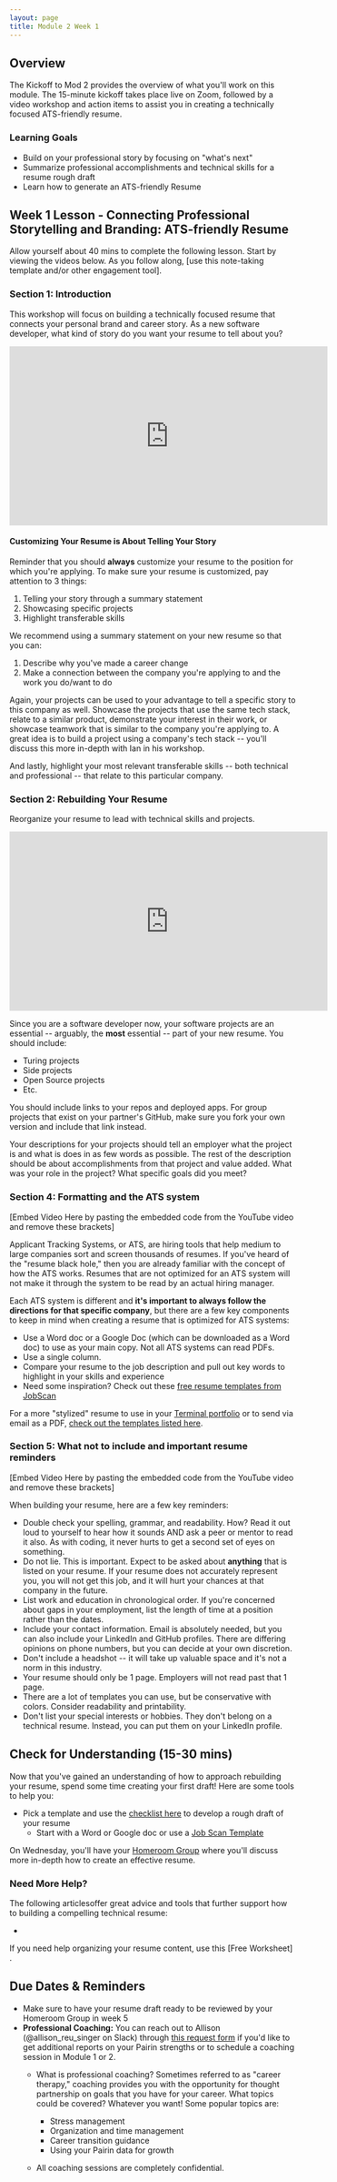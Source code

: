 ```yaml
---
layout: page
title: Module 2 Week 1
---
```


## Overview
The Kickoff to Mod 2 provides the overview of what you'll work on this module. The 15-minute kickoff takes place live on Zoom, followed by a video workshop and action items to assist you in creating a technically focused ATS-friendly resume.  

### Learning Goals

* Build on your professional story by focusing on "what's next"
* Summarize professional accomplishments and technical skills for a resume rough draft 
* Learn how to generate an ATS-friendly Resume
 
## Week 1 Lesson - Connecting Professional Storytelling and Branding: ATS-friendly Resume
Allow yourself about 40 mins to complete the following lesson. Start by viewing the videos below. As you follow along, [use this note-taking template and/or other engagement tool].

### Section 1: Introduction 
This workshop will focus on building a technically focused resume that connects your personal brand and career story. 
As a new software developer, what kind of story do you want your resume to tell about you?

<iframe width="560" height="315" src="https://www.youtube.com/embed/CyaqXSxwqiY" title="YouTube video player" frameborder="0" allow="accelerometer; autoplay; clipboard-write; encrypted-media; gyroscope; picture-in-picture" allowfullscreen></iframe>

#### Customizing Your Resume is About Telling Your Story
Reminder that you should **always** customize your resume to the position for which you're applying. To make sure your resume is customized, pay attention to 3 things:

1. Telling your story through a summary statement
2. Showcasing specific projects
3. Highlight transferable skills

We recommend using a summary statement on your new resume so that you can:

1. Describe why you've made a career change
2. Make a connection between the company you're applying to and the work you do/want to do

Again, your projects can be used to your advantage to tell a specific story to this company as well. Showcase the projects that use the same tech stack, relate to a similar product, demonstrate your interest in their work, or showcase teamwork that is similar to the company you're applying to. A great idea is to build a project using a company's tech stack -- you'll discuss this more in-depth with Ian in his workshop.

And lastly, highlight your most relevant transferable skills -- both technical and professional -- that relate to this particular company.

### Section 2: Rebuilding Your Resume
Reorganize your resume to lead with technical skills and projects.

<iframe width="560" height="315" src="https://www.youtube.com/embed/cCKGDthFYXU" title="YouTube video player" frameborder="0" allow="accelerometer; autoplay; clipboard-write; encrypted-media; gyroscope; picture-in-picture" allowfullscreen></iframe>

Since you are a software developer now, your software projects are an essential -- arguably, the **most** essential -- part of your new resume. You should include:

* Turing projects
* Side projects
* Open Source projects
* Etc.

You should include links to your repos and deployed apps. For group projects that exist on your partner's GitHub, make sure you fork your own version and include that link instead.

Your descriptions for your projects should tell an employer what the project is and what is does in as few words as possible. The rest of the description should be about accomplishments from that project and value added. What was your role in the project? What specific goals did you meet?

### Section 4: Formatting and the ATS system

[Embed Video Here by pasting the embedded code from the YouTube video and remove these brackets]

Applicant Tracking Systems, or ATS, are hiring tools that help medium to large companies sort and screen thousands of resumes. If you've heard of the "resume black hole," then you are already familiar with the concept of how the ATS works. Resumes that are not optimized for an ATS system will not make it through the system to be read by an actual hiring manager.

Each ATS system is different and **it's important to always follow the directions for that specific company**, but there are a few key components to keep in mind when creating a resume that is optimized for ATS systems:

* Use a Word doc or a Google Doc (which can be downloaded as a Word doc) to use as your main copy. Not all ATS systems can read PDFs.
* Use a single column. 
* Compare your resume to the job description and pull out key words to highlight in your skills and experience
* Need some inspiration? Check out these [free resume templates from JobScan](https://www.jobscan.co/resume-templates)

For a more "stylized" resume to use in your [Terminal portfolio](https://terminal.turing.edu) or to send via email as a PDF, [check out the templates listed here](/resources/resume_resources).

### Section 5: What not to include and important resume reminders

[Embed Video Here by pasting the embedded code from the YouTube video and remove these brackets]

When building your resume, here are a few key reminders:

* Double check your spelling, grammar, and readability. How? Read it out loud to yourself to hear how it sounds AND ask a peer or mentor to read it also. As with coding, it never hurts to get a second set of eyes on something.
* Do not lie. This is important. Expect to be asked about **anything** that is listed on your resume. If your resume does not accurately represent you, you will not get this job, and it will hurt your chances at that company in the future.
* List work and education in chronological order. If you're concerned about gaps in your employment, list the length of time at a position rather than the dates.
* Include your contact information. Email is absolutely needed, but you can also include your LinkedIn and GitHub profiles. There are differing opinions on phone numbers, but you can decide at your own discretion.
* Don't include a headshot -- it will take up valuable space and it's not a norm in this industry.
* Your resume should only be 1 page. Employers will not read past that 1 page.
* There are a lot of templates you can use, but be conservative with colors. Consider readability and printability.
* Don't list your special interests or hobbies. They don't belong on a technical resume. Instead, you can put them on your LinkedIn profile.

## Check for Understanding (15-30 mins)
Now that you've gained an understanding of how to approach rebuilding your resume, spend some time creating your first draft! Here are some tools to help you:

* Pick a template and use the [checklist here](/resources/resume_resources) to develop a rough draft of your resume
   * Start with a Word or Google doc or use a [Job Scan Template](https://www.jobscan.co/resume-templates)

On Wednesday, you'll have your [Homeroom Group](/student_discussion_groups/mod2_homeroom_discussion_prompts) where you'll discuss more in-depth how to create an effective resume. 

### Need More Help?

The following articlesoffer great advice and tools that further support how to building a compelling technical resume:

* 

If you need help organizing your resume content, use this [Free Worksheet] .

## Due Dates & Reminders

* Make sure to have your resume draft ready to be reviewed by your Homeroom Group in week 5
* **Professional Coaching:** You can reach out to Allison (@allison_reu_singer on Slack) through [this request form](https://forms.gle/1NgEeYNX7p6jYA6G9) if you'd like to get additional reports on your Pairin strengths or to schedule a coaching session in Module 1 or 2. 
    * What is professional coaching? Sometimes referred to as "career therapy," coaching provides you with the opportunity for thought partnership on goals that you have for your career. What topics could be covered? Whatever you want! Some popular topics are:

      * Stress management
      * Organization and time management
      * Career transition guidance
      * Using your Pairin data for growth
    
    * All coaching sessions are completely confidential.

